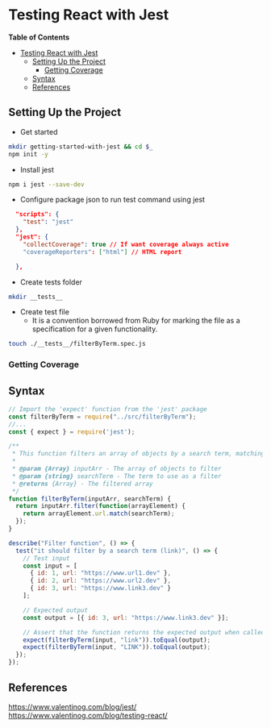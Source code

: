 # Testing React with Jest

<!-- markdown-toc start - Don't edit this section. Run M-x markdown-toc-refresh-toc -->
**Table of Contents**

- [Testing React with Jest](#testing-react-with-jest)
    - [Setting Up the Project](#setting-up-the-project)
        - [Getting Coverage](#getting-coverage)
    - [Syntax](#syntax)
    - [References](#references)

<!-- markdown-toc end -->

## Setting Up the Project
* Get started
```sh
mkdir getting-started-with-jest && cd $_
npm init -y
```

* Install jest
```sh
npm i jest --save-dev
```

* Configure package json to run test command using jest
```json
  "scripts": {
    "test": "jest"
  },
  "jest": {
    "collectCoverage": true // If want coverage always active
    "coverageReporters": ["html"] // HTML report

  },
```

* Create tests folder
```sh
mkdir __tests__
```

* Create test file
    * It is a convention borrowed from Ruby for marking the file as a specification for a given functionality.

```sh
touch ./__tests__/filterByTerm.spec.js
```

### Getting Coverage


## Syntax
```js
// Import the 'expect' function from the 'jest' package 
const filterByTerm = require("../src/filterByTerm");
//...
const { expect } = require('jest');

/**
 * This function filters an array of objects by a search term, matching it against the 'url' property of each object.
 *
 * @param {Array} inputArr - The array of objects to filter
 * @param {string} searchTerm - The term to use as a filter
 * @returns {Array} - The filtered array
 */
function filterByTerm(inputArr, searchTerm) {
  return inputArr.filter(function(arrayElement) {
    return arrayElement.url.match(searchTerm);
  });
}

describe("Filter function", () => {
  test("it should filter by a search term (link)", () => {
    // Test input
    const input = [
      { id: 1, url: "https://www.url1.dev" },
      { id: 2, url: "https://www.url2.dev" },
      { id: 3, url: "https://www.link3.dev" }
    ];

    // Expected output
    const output = [{ id: 3, url: "https://www.link3.dev" }];

    // Assert that the function returns the expected output when called with the test input
    expect(filterByTerm(input, "link")).toEqual(output);
    expect(filterByTerm(input, "LINK")).toEqual(output);
  });
});

```

## References
https://www.valentinog.com/blog/jest/
https://www.valentinog.com/blog/testing-react/
